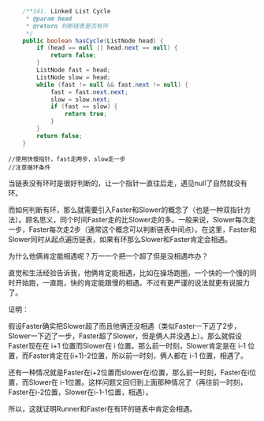 ```java
    /**141. Linked List Cycle
     * @param head
     * @return 判断链表是否有环
     */
    public boolean hasCycle(ListNode head) {
    	if (head == null || head.next == null) {
    		return false;
    	}
    	ListNode fast = head;
    	ListNode slow = head;
    	while (fast != null && fast.next != null) {
    		fast = fast.next.next;
    		slow = slow.next;
    		if (fast == slow) {
    			return true;
    		}
    	}
    	return false;
    }
```
    //使用快慢指针，fast走两步，slow走一步
    //注意循环条件
 当链表没有环时是很好判断的，让一个指针一直往后走，遇见null了自然就没有环。

 而如何判断有环，那么就需要引入Faster和Slower的概念了（也是一种双指针方法）。顾名思义，同个时间Faster走的比Slower走的多。一般来说，Slower每次走一步，Faster每次走2步（通常这个概念可以判断链表中间点）。在这里，Faster和Slower同时从起点遍历链表，如果有环那么Slower和Faster肯定会相遇。

 为什么他俩肯定能相遇呢？万一一个把一个超了但是没相遇咋办？

 直觉和生活经验告诉我，他俩肯定能相遇，比如在操场跑圈，一个快的一个慢的同时开始跑，一直跑，快的肯定能跟慢的相遇。不过有更严谨的说法就更有说服力了。

证明：

 假设Faster确实把Slower超了而且他俩还没相遇（类似Faster一下迈了2步，Slower一下迈了一步，Faster超了Slower，但是俩人并没遇上）。那么就假设Faster现在在 i+1 位置而Slower在 i 位置。那么前一时刻，Slower肯定是在 i-1 位置，而Faster肯定在(i+1)-2位置，所以前一时刻，俩人都在 i-1 位置，相遇了。

还有一种情况就是Faster在i+2位置而slower在i位置，那么前一时刻，Faster在i位置，而Slower在 i-1位置。这样问题又回归到上面那种情况了（再往前一时刻，Faster在i-2位置，Slower在i-1-1位置，相遇）。

所以，这就证明Runner和Faster在有环的链表中肯定会相遇。